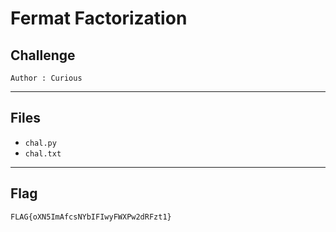# Fermat Factorization

## Challenge
```
Author : Curious
```

---
## Files
- `chal.py`
- `chal.txt`

---
## Flag
```
FLAG{oXN5ImAfcsNYbIFIwyFWXPw2dRFzt1}
```